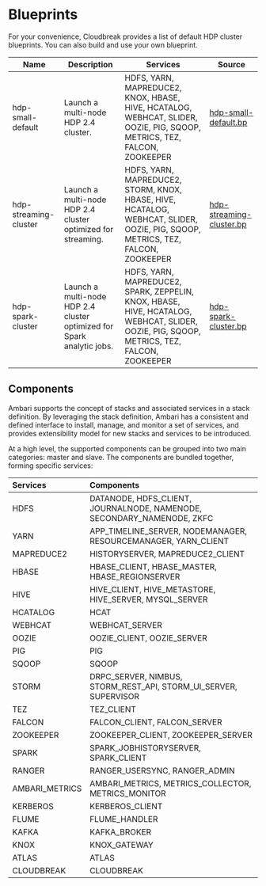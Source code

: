 # Blueprints

For your convenience, Cloudbreak provides a list of default HDP cluster blueprints. You can also build and use your own blueprint.


| Name | Description | Services | Source |
|----|----|---|---|
| hdp-small-default | Launch a multi-node HDP 2.4 cluster. | HDFS, YARN, MAPREDUCE2, KNOX, HBASE, HIVE, HCATALOG, WEBHCAT, SLIDER, OOZIE, PIG, SQOOP, METRICS, TEZ, FALCON, ZOOKEEPER | [hdp-small-default.bp](https://raw.githubusercontent.com/hortonworks/cloudbreak/master/core/src/main/resources/defaults/blueprints/hdp-small-default.bp) |
| hdp-streaming-cluster | Launch a multi-node HDP 2.4 cluster optimized for streaming. | HDFS, YARN, MAPREDUCE2, STORM, KNOX, HBASE, HIVE, HCATALOG, WEBHCAT, SLIDER, OOZIE, PIG, SQOOP, METRICS, TEZ, FALCON, ZOOKEEPER | [hdp-streaming-cluster.bp](https://raw.githubusercontent.com/hortonworks/cloudbreak/master/core/src/main/resources/defaults/blueprints/hdp-streaming-cluster.bp) |
| hdp-spark-cluster | Launch a multi-node HDP 2.4 cluster optimized for Spark analytic jobs. | HDFS, YARN, MAPREDUCE2, SPARK, ZEPPELIN, KNOX, HBASE, HIVE, HCATALOG, WEBHCAT, SLIDER, OOZIE, PIG, SQOOP, METRICS, TEZ, FALCON, ZOOKEEPER | [hdp-spark-cluster.bp](https://raw.githubusercontent.com/hortonworks/cloudbreak/master/core/src/main/resources/defaults/blueprints/hdp-spark-cluster.bp) |

## Components

Ambari supports the concept of stacks and associated services in a stack definition. By leveraging the stack definition, Ambari has a consistent and defined interface to install, manage, and monitor a set of services, and provides extensibility model for new stacks and services to be introduced.

At a high level, the supported components can be grouped into two main categories: master and slave. The components are bundled together, forming specific services:

| Services    | Components                                                              |
|:----------- |:------------------------------------------------------------------------|
| HDFS		    | DATANODE, HDFS_CLIENT, JOURNALNODE, NAMENODE, SECONDARY_NAMENODE, ZKFC  |
| YARN		    | APP_TIMELINE_SERVER, NODEMANAGER, RESOURCEMANAGER, YARN_CLIENT          |
| MAPREDUCE2	| HISTORYSERVER, MAPREDUCE2_CLIENT                                        |
| HBASE		    | HBASE_CLIENT, HBASE_MASTER, HBASE_REGIONSERVER                          |
| HIVE		    | HIVE_CLIENT, HIVE_METASTORE, HIVE_SERVER, MYSQL_SERVER                  |
| HCATALOG	  | HCAT                                                                    |
| WEBHCAT		  | WEBHCAT_SERVER                                                          |
| OOZIE		    | OOZIE_CLIENT, OOZIE_SERVER                                              |
| PIG		      | PIG                                                                     |
| SQOOP		    | SQOOP                                                                   |
| STORM		    | DRPC_SERVER, NIMBUS, STORM_REST_API, STORM_UI_SERVER, SUPERVISOR        |
| TEZ		      | TEZ_CLIENT                                                              |
| FALCON		  | FALCON_CLIENT, FALCON_SERVER                                            |
| ZOOKEEPER	  | ZOOKEEPER_CLIENT, ZOOKEEPER_SERVER                                      |
| SPARK	  | SPARK_JOBHISTORYSERVER, SPARK_CLIENT                                      |
| RANGER	  | RANGER_USERSYNC, RANGER_ADMIN                                      |
| AMBARI_METRICS	  | AMBARI_METRICS, METRICS_COLLECTOR, METRICS_MONITOR                                      |
| KERBEROS	  | KERBEROS_CLIENT                                      |
| FLUME	  | FLUME_HANDLER                                      |
| KAFKA	  | KAFKA_BROKER                                      |
| KNOX	  | KNOX_GATEWAY                                      |
| ATLAS	  | ATLAS                                     |
| CLOUDBREAK	  | CLOUDBREAK                                      |
